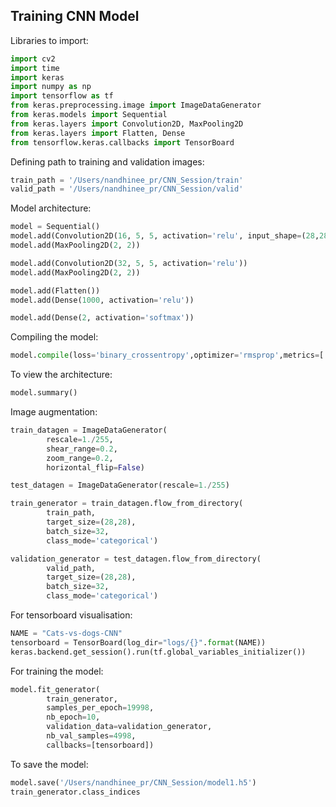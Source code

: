 ## Training CNN Model

Libraries to import:

```python
import cv2
import time
import keras
import numpy as np
import tensorflow as tf
from keras.preprocessing.image import ImageDataGenerator
from keras.models import Sequential
from keras.layers import Convolution2D, MaxPooling2D
from keras.layers import Flatten, Dense
from tensorflow.keras.callbacks import TensorBoard
```

Defining path to training and validation images:

```python
train_path = '/Users/nandhinee_pr/CNN_Session/train'
valid_path = '/Users/nandhinee_pr/CNN_Session/valid'
```

Model architecture:

```python
model = Sequential()
model.add(Convolution2D(16, 5, 5, activation='relu', input_shape=(28,28, 3)))
model.add(MaxPooling2D(2, 2))

model.add(Convolution2D(32, 5, 5, activation='relu'))
model.add(MaxPooling2D(2, 2))

model.add(Flatten())
model.add(Dense(1000, activation='relu'))

model.add(Dense(2, activation='softmax'))
```

Compiling the model:

```python
model.compile(loss='binary_crossentropy',optimizer='rmsprop',metrics=['accuracy'])
```

To view the architecture:

```python
model.summary()
```

Image augmentation:

```python
train_datagen = ImageDataGenerator(
        rescale=1./255,
        shear_range=0.2,
        zoom_range=0.2,
        horizontal_flip=False)

test_datagen = ImageDataGenerator(rescale=1./255)

train_generator = train_datagen.flow_from_directory(
        train_path,
        target_size=(28,28),
        batch_size=32,
        class_mode='categorical')

validation_generator = test_datagen.flow_from_directory(
        valid_path,
        target_size=(28,28),
        batch_size=32,
        class_mode='categorical')
```

For tensorboard visualisation:

```python
NAME = "Cats-vs-dogs-CNN"
tensorboard = TensorBoard(log_dir="logs/{}".format(NAME))
keras.backend.get_session().run(tf.global_variables_initializer())
```

For training the model:

```python
model.fit_generator(
        train_generator,
        samples_per_epoch=19998,
        nb_epoch=10,
        validation_data=validation_generator,
        nb_val_samples=4998,
        callbacks=[tensorboard])
```

To save the model:

```python
model.save('/Users/nandhinee_pr/CNN_Session/model1.h5')
train_generator.class_indices
```